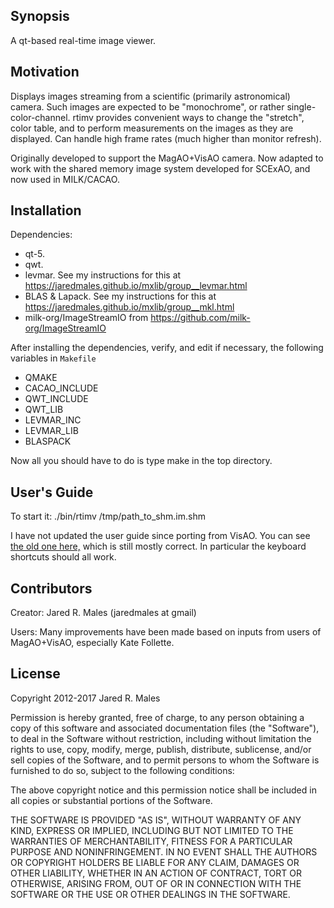 ## Synopsis

A qt-based real-time image viewer.

## Motivation

Displays images streaming from a scientific (primarily astronomical) camera.  Such images are expected to be "monochrome", or rather single-color-channel.  rtimv provides convenient ways to change the "stretch", color table, and to perform measurements on the images as they are displayed.  Can handle high frame rates (much higher than monitor refresh).

Originally developed to support the MagAO+VisAO camera.  Now adapted to work with the shared memory image system developed for SCExAO, and now used in MILK/CACAO.

## Installation

Dependencies:
 - qt-5.
 - qwt.
 - levmar. See my instructions for this at https://jaredmales.github.io/mxlib/group__levmar.html
 - BLAS & Lapack. See my instructions for this at https://jaredmales.github.io/mxlib/group__mkl.html
 - milk-org/ImageStreamIO from https://github.com/milk-org/ImageStreamIO

After installing the dependencies, verify, and edit if necessary, the following variables in `Makefile`
 - QMAKE
 - CACAO_INCLUDE
 - QWT_INCLUDE
 - QWT_LIB
 - LEVMAR_INC
 - LEVMAR_LIB
 - BLASPACK

Now all you should have to do is type make in the top directory.

## User's Guide

To start it: ./bin/rtimv /tmp/path_to_shm.im.shm

I have not updated the user guide since porting from VisAO.  You can see [the old one here,](https://visao.as.arizona.edu/software_files/visao/html/group__operators__users__guide.html#imviewer_userguide) which is still mostly correct.  In particular the keyboard shortcuts should all work.


## Contributors

Creator: Jared R. Males (jaredmales at gmail)

Users: Many improvements have been made based on inputs from users of MagAO+VisAO, especially Kate Follette.

## License

Copyright 2012-2017 Jared R. Males

Permission is hereby granted, free of charge, to any person obtaining a copy of this software and associated documentation files (the "Software"), to deal in the Software without restriction, including without limitation the rights to use, copy, modify, merge, publish, distribute, sublicense, and/or sell copies of the Software, and to permit persons to whom the Software is furnished to do so, subject to the following conditions:

The above copyright notice and this permission notice shall be included in all copies or substantial portions of the Software.

THE SOFTWARE IS PROVIDED "AS IS", WITHOUT WARRANTY OF ANY KIND, EXPRESS OR IMPLIED, INCLUDING BUT NOT LIMITED TO THE WARRANTIES OF MERCHANTABILITY, FITNESS FOR A PARTICULAR PURPOSE AND NONINFRINGEMENT. IN NO EVENT SHALL THE AUTHORS OR COPYRIGHT HOLDERS BE LIABLE FOR ANY CLAIM, DAMAGES OR OTHER LIABILITY, WHETHER IN AN ACTION OF CONTRACT, TORT OR OTHERWISE, ARISING FROM, OUT OF OR IN CONNECTION WITH THE SOFTWARE OR THE USE OR OTHER DEALINGS IN THE SOFTWARE.
